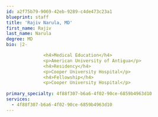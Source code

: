 ```yaml
---
id: a2f75b79-9069-42eb-9289-c4de473c23a1
blueprint: staff
title: 'Rajiv Narula, MD'
first_name: Rajiv
last_name: Narula
degree: MD
bio: |2-

              <h4>Medical Education</h4>
              <p>American University of Antigua</p>
              <h4>Residency</h4>
              <p>Cooper University Hospital</p>
              <h4>Fellowship</h4>
              <p>Cooper University Hospital</p>
          
primary_specialty: 4f88f307-b6a6-4f02-90ce-6859b4963d10
services:
  - 4f88f307-b6a6-4f02-90ce-6859b4963d10
---
```

